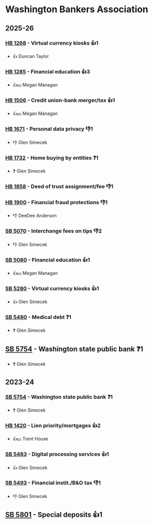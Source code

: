 # Washington Bankers Association
## 2025-26

### [HB 1268](/bill/2025-26/hb/1268/) - Virtual currency kiosks 👍1  
* 👍 Duncan Taylor

### [HB 1285](/bill/2025-26/hb/1285/) - Financial education 👍3  
* 👍💵 Megan Managan

### [HB 1506](/bill/2025-26/hb/1506/) - Credit union-bank merger/tax 👍1  
* 👍💵 Megan Managan

### [HB 1671](/bill/2025-26/hb/1671/) - Personal data privacy  👎1 
* 👎 Glen Simecek

### [HB 1732](/bill/2025-26/hb/1732/) - Home buying by entities   ❓1
* ❓ Glen Simecek

### [HB 1858](/bill/2025-26/hb/1858/) - Deed of trust assignment/fee  👎1 

### [HB 1900](/bill/2025-26/hb/1900/) - Financial fraud protections  👎1 
* 👎 DeeDee Anderson

### [SB 5070](/bill/2025-26/sb/5070/) - Interchange fees on tips  👎2 
* 👎 Glen Simecek

### [SB 5080](/bill/2025-26/sb/5080/) - Financial education 👍1  
* 👍💵 Megan Managan

### [SB 5280](/bill/2025-26/sb/5280/) - Virtual currency kiosks 👍1  
* 👍 Glen Simecek

### [SB 5480](/bill/2025-26/sb/5480/) - Medical debt   ❓1
* ❓ Glen Simecek

## [SB 5754](/bill/2025-26/sb/5754/) - Washington state public bank   ❓1
* ❓ Glen Simecek

## 2023-24

### [SB 5754](/bill/2023-24/sb/5754/) - Washington state public bank   ❓1
* ❓ Glen Simecek

### [HB 1420](/bill/2023-24/hb/1420/) - Lien priority/mortgages 👍2  
* 👍💵 Trent House

### [SB 5483](/bill/2023-24/sb/5483/) - Digital processing services 👍1  
* 👍 Glen Simecek

### [SB 5493](/bill/2023-24/sb/5493/) - Financial instit./B&O tax  👎1 
* 👎 Glen Simecek

## [SB 5801](/bill/2023-24/sb/5801/) - Special deposits 👍1  
